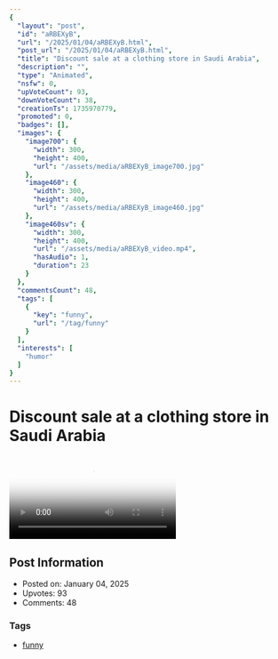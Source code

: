 ```yaml
---
{
  "layout": "post",
  "id": "aRBEXyB",
  "url": "/2025/01/04/aRBEXyB.html",
  "post_url": "/2025/01/04/aRBEXyB.html",
  "title": "Discount sale at a clothing store in Saudi Arabia",
  "description": "",
  "type": "Animated",
  "nsfw": 0,
  "upVoteCount": 93,
  "downVoteCount": 38,
  "creationTs": 1735970779,
  "promoted": 0,
  "badges": [],
  "images": {
    "image700": {
      "width": 300,
      "height": 400,
      "url": "/assets/media/aRBEXyB_image700.jpg"
    },
    "image460": {
      "width": 300,
      "height": 400,
      "url": "/assets/media/aRBEXyB_image460.jpg"
    },
    "image460sv": {
      "width": 300,
      "height": 400,
      "url": "/assets/media/aRBEXyB_video.mp4",
      "hasAudio": 1,
      "duration": 23
    }
  },
  "commentsCount": 48,
  "tags": [
    {
      "key": "funny",
      "url": "/tag/funny"
    }
  ],
  "interests": [
    "humor"
  ]
}
---
```


# Discount sale at a clothing store in Saudi Arabia

<video controls playsinline loop poster="/assets/media/aRBEXyB_image460.jpg">
  <source src="/assets/media/aRBEXyB_video.mp4" type="video/mp4">
  Your browser does not support the video tag.
</video>

## Post Information

- Posted on: January 04, 2025
- Upvotes: 93
- Comments: 48

### Tags

- [funny](/tag/funny)
